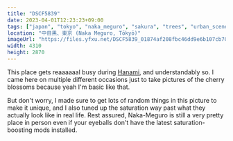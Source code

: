 ```yaml
---
title: "DSCF5839"
date: 2023-04-01T12:23:23+09:00
tags: ["japan", "tokyo", "naka_meguro", "sakura", "trees", "urban_scenery"]
location: "中目黒、東京 (Naka Meguro, Tōkyō)"
imageUrl: "https://files.yfxu.net/DSCF5839_01874af208fbc46dd9e6b107cb701bba.jpg"
width: 4310
height: 2870
---
```


This place gets reaaaaaal busy during [Hanami](https://en.wikipedia.org/wiki/Hanami), and understandably so. I came here on multiple different occasions just to take pictures of the cherry blossoms because yeah I'm basic like that.

But don't worry, I made sure to get lots of random things in this picture to make it unique, and I also tuned up the saturation way past what they actually look like in real life. Rest assured, Naka-Meguro is still a very pretty place in person even if your eyeballs don't have the latest saturation-boosting mods installed. 